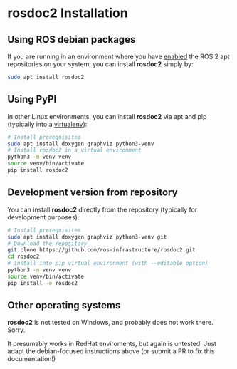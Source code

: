 # rosdoc2 Installation

## Using ROS debian packages

If you are running in an environment where you have [enabled](https://docs.ros.org/en/rolling/Installation/Ubuntu-Install-Debs.html) the ROS 2 apt repositories on your system, you can install **rosdoc2** simply by:
```bash
sudo apt install rosdoc2
```

## Using PyPI

In other Linux environments, you can install **rosdoc2** via apt and pip (typically into a [virtualenv](https://packaging.python.org/en/latest/guides/installing-using-pip-and-virtual-environments/#create-and-use-virtual-environments)):

```bash
# Install prerequisites
sudo apt install doxygen graphviz python3-venv
# Install rosdoc2 in a virtual environment
python3 -m venv venv
source venv/bin/activate
pip install rosdoc2
```

## Development version from repository

You can install **rosdoc2** directly from the repository (typically for development purposes):

```bash
# Install prerequisites
sudo apt install doxygen graphviz python3-venv git
# Download the repository
git clone https://github.com/ros-infrastructure/rosdoc2.git
cd rosdoc2
# Install into pip virtual environment (with --editable option)
python3 -m venv venv
source venv/bin/activate
pip install -e rosdoc2
```

## Other operating systems

**rosdoc2** is not tested on Windows, and probably does not work there. Sorry.

It presumably works in RedHat enviroments, but again is untested.
Just adapt the debian-focused instructions above (or submit a PR to fix this documentation!)

